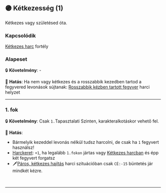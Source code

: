 ## 🟣 Kétkezesség (1)

Kétkezes vagy születésed óta.

### Kapcsolódik

[Kétkezes harc](ketkezes_harc.md) fortély

### Alapeset

🔒 **Követelmény**: -

🌟 **Hatás**: Ha nem vagy kétkezes és a rosszabbik kezedben tartod a fegyvered levonások sújtanak: [Rosszabbik kézben tartott fegyver](../065_01_harci_helyzetek.md#rosszabbik-k%C3%A9zben-tartott-fegyver) harci helyzet

---
### 1. fok

🔒 **Követelmény**: Csak `1.`Tapasztalati Szinten, karakteralkotáskor vehető fel.

🌟 **Hatás**:
- Bármelyik kezeddel levonás nélkül tudsz harcolni, de csak ha `1` fegyvert használsz!
- [Harckeret](../063_06_tamadasok_szama_fegyverrel.md#harckeret): `+1`, ha legalább `1.fokon` jártas vagy [Kétkezes harcban](ketkezes_harc.md) és épp két fegyvert forgatsz
- 🗡️[Páros, kétkezes hajítás](../073_tavharc_taktikak.md#p%C3%A1ros-k%C3%A9tkezes-haj%C3%ADt%C3%A1s) harci szituációban csak `CÉ:-15` büntetés jár mindkét kézre.

<br />

---

